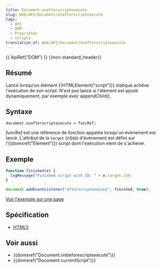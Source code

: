 ```yaml
---
title: Document.onafterscriptexecute
slug: Web/API/Document/onafterscriptexecute
tags:
  - API
  - DOM
  - Propriétés
  - scripts
translation_of: Web/API/Document/onafterscriptexecute
---
```

{{ ApiRef("DOM") }} {{non-standard_header}}

## Résumé

Lancé lorsqu'un élément {{HTMLElement("script")}} statique achève l'exécution de son script. N'est pas lancé si l'élément est ajouté dynamiquement, par exemple avec appendChild().

## Syntaxe

    document.onafterscriptexecute = funcRef;

_funcRef_ est une référence de fonction appelée lorsqu'un évènement est lancé. L'attribut de la `target` (cible) d'évènement est défini sur l'{{domxref("Element")}} script dont l'exécution vient de s'achever.

## Exemple

```js
function finished(e) {
  logMessage("Finished script with ID: " + e.target.id);
}

document.addEventListener("afterscriptexecute", finished, true);
```

[Voir l'exemple sur une page](/samples/html/currentScript.html)

## Spécification

- [HTML5](http://www.whatwg.org/specs/web-apps/current-work/#the-script-element)

## Voir aussi

- {{domxref("Document.onbeforescriptexecute")}}
- {{domxref("Document.currentScript")}}
